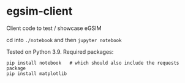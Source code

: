 # egsim-client
Client code to test / showcase eGSIM

cd into `./notebook` and then `jupyter notebook`

Tested on Python 3.9. Required packages:
```
pip install notebook   # which should also include the requests package
pip install matplotlib
```
